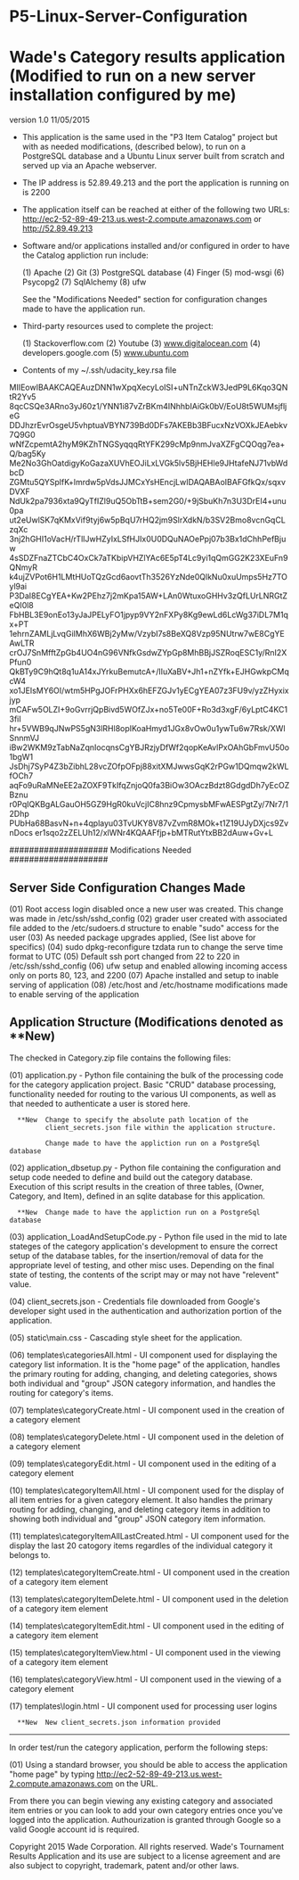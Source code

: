# P5-Linux-Server-Configuration

# Wade's Category results application (Modified to run on a new server installation configured by me)

 version 1.0 11/05/2015


- This application is the same used in the "P3 Item Catalog" project but with as needed modifications,
(described below), to run on a PostgreSQL database and a Ubuntu Linux server built from scratch
and served up via an Apache webserver.

- The IP address is 52.89.49.213 and the port the application is running on is 2200

- The application itself can be reached at either of the following two URLs:
    http://ec2-52-89-49-213.us.west-2.compute.amazonaws.com
                  or
    http://52.89.49.213

- Software and/or applications installed and/or configured in order to have the Catalog appliction
  run include:

  (1) Apache
  (2) Git
  (3) PostgreSQL database
  (4) Finger
  (5) mod-wsgi
  (6) Psycopg2
  (7) SqlAlchemy
  (8) ufw

  See the "Modifications Needed" section for configuration changes made to have the application run.

- Third-party resources used to complete the project:

  (1) Stackoverflow.com
  (2) Youtube
  (3) www.digitalocean.com
  (4) developers.google.com
  (5) www.ubuntu.com

- Contents of my ~/.ssh/udacity_key.rsa file

MIIEowIBAAKCAQEAuzDNN1wXpqXecyLoISI+uNTnZckW3JedP9L6Kqo3QNtR2Yv5
8qcCSQe3ARno3yJ60z1/YNN1i87vZrBKm4INhhbIAiGk0bV/EoU8t5WUMsjfljeG
DDJhzrEvrOsgeU5vhptuaVBYN739Bd0DFs7AKEBb3BFucxNzVOXkJEAebkv7Q9G0
wNfZcpemtA2hyM9KZhTNGSyqqqRtYFK299cMp9nmJvaXZFgCQOqg7ea+Q/bag5Ky
Me2No3GhOatdigyKoGazaXUVhEOJiLxLVGk5lv5BjHEHle9JHtafeNJ71vbWdbcD
ZGMtu5QYSplfK+lmrdw5pVdsJJMCxYsHEncjLwIDAQABAoIBAFGfkQx/sqxvDVXF
NdUk2pa7936xta9QyTfIZl9uQ5ObTtB+sem2G0/+9jSbuKh7n3U3DrEI4+unu0pa
ut2eUwlSK7qKMxVif9tyj6w5pBqU7rHQ2jm9SlrXdkN/b3SV2Bmo8vcnGqCLzqXc
3nj2hGHI1oVacH/rTlIJwHZyIxLSfHJIx0U0DQuNAOePpj07b3Bx1dChhPefBjuw
4sSDZFnaZTCbC4OxCk7aTKbipVHZlYAc6E5pT4Lc9yi1qQmGG2K23XEuFn9QNmyR
k4ujZVPot6H1LMtHUoTQzGcd6aovtTh3526YzNde0QlkNu0xuUmps5Hz7TOyl9ai
P3DaI8ECgYEA+Kw2PEhz7j2mKpa15AW+LAn0WtuxoGHHv3zQfLUrLNRGtZeQI0l8
FbHBL3E9onEo13yJaJPELyFO1jpyp9VY2nFXPy8Kg9ewLd6LcWg37iDL7M1qx+PT
1ehrnZAMLjLvqGiIMhX6WBj2yMw/VzybI7s8BeXQ8Vzp95NUtrw7wE8CgYEAwLTR
crOJ7SnMfftZpGb4UO4nG96VNfkGsdwZYpGp8MhBBjJSZRoqESC1y/RnI2XPfun0
QkBTy9C9hQt8q1uA14xJYrkuBemutcA+/IIuXaBV+Jh1+nZYfk+EJHGwkpCMqcW4
xo1JEIsMY6OI/wtm5HPgJOFrPHXx6hEFZGJv1yECgYEA07z3FU9v/yzZHyxixjyp
mCAFw5OLZI+9oGvrrjQpBivd5WOfZJx+no5Te00F+Ro3d3xgF/6yLptC4KC13fiI
hr+5VWB9qJNwPS5gN3lRHl8opIKoaHmyd1JGx8vOw0u1ywTu6w7Rsk/XWlSnnmVJ
iBw2WKM9zTabNaZqnIocqnsCgYBJRzjyDfWf2qopKeAvlPxOAhGbFmvU50o1bgW1
JsDhj7SyP4Z3bZibhL28vcZOfpOFpj88xitXMJwwsGqK2rPGw1DQmqw2kWLfOCh7
aqFo9uRaMNeEE2aZOXF9TkIfqZnjoQ0fa3BiOw3OAczBdzt8GdgdDh7yEcOZBznu
r0PqIQKBgALGauOH5GZ9HgR0kuVcjIC8hnz9CpmysbMFwAESPgtZy/7Nr7/12Dhp
PUbHa68BasvN+n+4qplayu03TvUKY8V87vZvmR8MOk+t1Z19UJyDXjcs9ZvnDocs
er1sqo2zZELUh12/xlWNr4KQAAFfjp+bMTRutYtxBB2dAuw+Gv+L

####################  Modifications Needed  ####################

Server Side Configuration Changes Made
---------------------------------------
(01) Root access login disabled once a new user was created. This change was made
     in /etc/ssh/sshd_config
(02) grader user created with associated file added to the /etc/sudoers.d structure
     to enable "sudo" access for the user
(03) As needed package upgrades applied, (See list above for specifics)
(04) sudo dpkg-reconfigure tzdata run to change the serve time format to UTC
(05) Default ssh port changed from 22 to 220 in /etc/ssh/sshd_config
(06) ufw setup and enabled allowing incoming access only on ports 80, 123, and 2200
(07) Apache installed and setup to inable serving of application
(08) /etc/host and /etc/hostname modifications made to enable serving of the application


Application Structure (Modifications denoted as **New)
---------------------------------------

The checked in Category.zip file contains the following files:

(01) application.py - Python file containing the bulk of the processing code for the category
             application project.  Basic "CRUD" database processing, functionality needed for
             routing to the various UI components, as well as that needed to authenticate
             a user is stored here.

      **New  Change to specify the absolute path location of the
             client_secrets.json file within the application structure.

             Change made to have the appliction run on a PostgreSql database


(02) application_dbsetup.py - Python file containing the configuration and setup code needed to
             define and build out the category database.  Execution of this script results in
             the creation of three tables, (Owner, Category, and Item), defined in an sqlite
             database for this application.

      **New  Change made to have the appliction run on a PostgreSql database

(03) application_LoadAndSetupCode.py - Python file used in the mid to late stateges of the
             category application's development to ensure the correct setup of the database
             tables, for the insertion/removal of data for the appropriate level of testing,
             and other misc uses.  Depending on the final state of testing, the contents of
             the script may or may not have "relevent" value.

(04) client_secrets.json - Credentials file downloaded from Google's developer sight used in
             the authentication and authorization portion of the application.

(05) static\main.css - Cascading style sheet for the application.

(06) templates\categoriesAll.html - UI component used for displaying the category list information.
             It is the "home page" of the application, handles the primary routing for adding,
             changing, and deleting categories, shows both individual and "group" JSON category
             information, and handles the routing for category's items.

(07) templates\categoryCreate.html - UI component used in the creation of a category element

(08) templates\categoryDelete.html - UI component used in the deletion of a category element

(09) templates\categoryEdit.html - UI component used in the editing of a category element

(10) templates\categoryItemAll.html - UI component used for the display of all item entries for a
             given category element.  It also handles the primary routing for adding, changing,
             and deleting category items in addition to showing both individual and "group"
             JSON category item information.

(11) templates\categoryItemAllLastCreated.html - UI component used for the display the last 
             20 catogory items regardles of the individual category it belongs to.

(12) templates\categoryItemCreate.html - UI component used in the creation of a category item element

(13) templates\categoryItemDelete.html - UI component used in the deletion of a category item element

(14) templates\categoryItemEdit.html - UI component used in the editing of a category item element

(15) templates\categoryItemView.html - UI component used in the viewing of a category item element

(16) templates\categoryView.html - UI component used in the viewing of a category element

(17) templates\login.html - UI component used for processing user logins

      **New  New client_secrets.json information provided

_____________________________________________________________________________________________


In order test/run the category application, perform the following steps:

(01) Using a standard browser, you should be able to access the application "home page"
     by typing http://ec2-52-89-49-213.us.west-2.compute.amazonaws.com <Enter> on the URL.
     
 From there you can begin viewing any existing category and associated item entries or you can
 look to add your own category entries once you've logged into the application.  Authourization
 is granted through Google so a valid Google account id is required.



Copyright 2015 Wade Corporation.  All rights reserved.
Wade's Tournament Results Application and its use are subject to a license agreement and are
also subject to copyright, trademark, patent and/or other laws.

